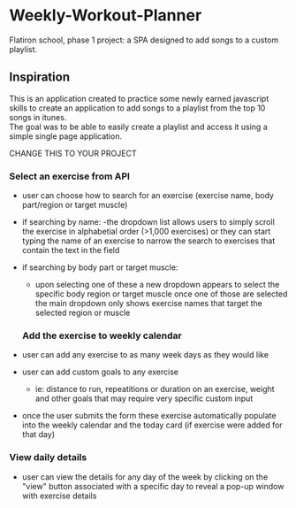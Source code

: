 # Weekly-Workout-Planner
Flatiron school, phase 1 project:  a SPA designed to add songs to a custom playlist. 

## Inspiration
This is an application created to practice some newly earned javascript skills to create an application to add songs to a playlist from the top 10 songs in itunes.  
The goal was to be able to easily create a playlist and access it using a simple single page application.  

CHANGE THIS TO YOUR PROJECT

 ### Select an exercise from API 
 - user can choose how to search for an exercise (exercise name, body part/region or target muscle)
 - if searching by name:
    -the dropdown list allows users to simply scroll the exercise in alphabetial order (>1,000 exercises) or they can start typing the name of an exercise to narrow the search to exercises that contain the text in the field
 - if searching by body part or target muscle:
    - upon selecting one of these a new dropdown appears to select the specific body region or target muscle once one of those are selected the main dropdown only shows exercise names that target the selected region or muscle

    ### Add the exercise to weekly calendar
 - user can add any exercise to as many week days as they would like
 - user can add custom goals to any exercise
    - ie: distance to run, repeatitions or duration on an exercise, weight and other goals that may require very specific custom input
 - once the user submits the form these exercise automatically populate into the weekly calendar and the today card (if exercise were added for that day)
 ### View daily details
 - user can view the details for any day of the week by clicking on the "view" button associated with a specific day to reveal a pop-up window with exercise details